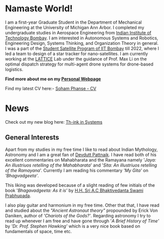 # Namaste World!

I am a first-year Graduate Student in the Department of Mechanical Engineering at the University of Michigan Ann Arbor. I completed my undergraduate studies in Aerospace Engineering from [Indian Institute of Technology Bombay](https://www.iitb.ac.in/). I am interested in Autonomous Systems and Robotics, Engineering Design, Systems Thinking, and Organization Theory in general. I was a part of the [Student Satellite Program of IIT Bombay](http://iitbssp.ml/) till 2022, where I led a team to design of a star tracker for nano-satellites. I am currently working at the [LATTICE](https://sites.google.com/umich.edu/lattice/home) Lab under the guidance of Prof. Max Li on the optimal dispatch strategy for multi-agent drone systems for drone-based logistics. 

**Find more about me on my [Personal Webpage](https://sites.google.com/iitb.ac.in/soham-phanse/home)**

Find my latest CV here:- [Soham Phanse - CV](https://github.com/sohamphanseiitb/sohamphanseiitb/blob/main/Resumes/Sem%207/Soham_Phanse_2pg_tech.pdf)

# News
Check out my new blog here: [Th-ink in Systems](https://sohamphanseiitb.github.io/th-ink-in-systems/about.html)

<!--## Academics @IIT Bombay
In my tenure at IIT Bombay I have gained exposure in some of the topics via courses like : 

### Electives
  - [SC639](https://github.com/sohamphanseiitb/coursework-iitb/tree/main/SC639) : Mathematical Structures for Control (Fall 2020)
  - [AE759](https://github.com/sohamphanseiitb/coursework-iitb/tree/main/AE759) : Systems Engineering Principles (Spring 2021)
  - DS203 : Programming for Data Science (Fall 2021)
  - AE755 : Optimization for Engineering Design (Spring 2022)
  - EE622 : Optimal Control (Spring 2022)
  - DS303 : Machine Learning (Spring 2022)
  - AE429 : Aircraft Design Project (Autumn 2022)
  - IE604 : System Dynamics Modeling and Analysis (Autumn 2022)
  - AE493 : Bachelor's thesis
    
### Core Courses

#### Autumn 2022
- AE407 : Modeling and Simulation
- AE410 : Navigation and Guidance
- HS&ES 200: Environmental Studies

#### Spring 2022
- AE305 : Flight Dynamics
- AE332 : Aircraft Design
- AE312 : Aerodynamics Laboratory
- AE316 : Propulsion Laboratory
- AE427 : Control Systems Laboratory

#### Fall 2021
- AE308 : Control Theory
- AE314 : Aircraft Structures Laboratory
- AE326 : Vibrations and Structural Dynamics
- AE330 : Aerospace Propulsion
- AE333 : Aerodynamics

#### Spring 2021
- [AE102](https://github.com/sohamphanseiitb/coursework-iitb/tree/main/AE102) : Data Analysis and Interpretation
- [AE234](https://github.com/sohamphanseiitb/coursework-iitb/tree/main/AE234) : Aircraft Propulsion
- AE236 : Gas Dynamics
- AE238 : Aerospace Structural Mechanics
- [AE240](https://github.com/sohamphanseiitb/coursework-iitb/tree/main/AE240%20Spaceflight%20Mechanics) : Spaceflight Mechanics
- AE242 : Aerospace Measurements Laboratory
- [MA214](https://github.com/sohamphanseiitb/coursework-iitb/tree/main/MA214) : Numerical Analysis

#### Fall 2020
- [AE223](https://github.com/sohamphanseiitb/coursework-iitb/tree/main/AE223) : Thermodynamics and Propulsion
- AE225 : Incompressible Fluid Mechanics
- AE227 : Solid Mechanics
- EE101 : Introduction to Electrical Engineering
- HS101 : Economics
- MA207 : Differential Equations II


### Course Projects
#### AE234 : Aircraft Propulsion
##### What PRICE Speed?
_Under guidance of [Prof. Kowsik Bodi](https://www.aero.iitb.ac.in/~kbodi/people/bodi.html), Department of Aerospace Engineering_
  - [What PRICE Speed? : A detailed review/verification of the results of the seminal paper _What PRICE Speed?_](https://github.com/sohamphanseiitb/coursework-iitb/tree/main/AE234_What_PRICE_Speed%3F)
 
#### AE240 : Spaceflight Mechanics
##### Spacecraft Trajectory Planning and Analysis for Space Shuttle STS-51-G
_Under guidance of [Prof. Ashok Joshi](https://www.aero.iitb.ac.in/~ashokj/), Department of Aerospace Engineering_
  - [Mission Analysis of Space Shuttle STS-51-G ArabSat 1B/PAM-D Upper Stage](https://github.com/sohamphanseiitb/coursework-iitb/blob/main/AE240%20Spaceflight%20Mechanics/AE240%20Project%20Report%2019D170030.pdf) : Worked on analysing Space Shuttle Mission STS-51-G, which launched 3 Geostationary satellites, ArabSat-1B of the Arab League, Telstar of the American Telecommunication Giant AT&T, and Morelos, a Mexican communication satellite. Implemented phases like launch, climb and gravity turn maneuvers by parallel staging, to simulate the Space Shuttle based Launches. Implemented Hoffmann transfers to simulate orbital phasing of ArabSat 1B from the parking orbit to the final Geostationary orbit. 
 
#### AE759 : Systems Engineering Principles
##### Systems Engineering Analysis of Autonomous Surveillance System 
_Under guidance of [Prof. Hemendra Arya](https://www.aero.iitb.ac.in/~arya/), Department of Aerospace Engineering_
   - Armed forces operating in the mountainous region near the Indo-China and Indo-Pakistan borders need to continuously patrol the borders for possible infiltration and             military activity by the enemy. This is currently executed by deploying personnel at critical locations. However, this arrangement falls short of round the clock                 surveillance and 100% coverage.  Hence, there is a need to design an automated system that can ensure near 100% coverage in the critical areas and operate all the time.
   - The project mission statement was : "To design and deploy an autonomous surveillance system for the Indian Army for operations near the Indo-China and Indo-Pakistan             Border". The project involved Systems Engineering Processes like *Business* or *Mission Analysis* Process, *Stakeholder requirements capture and analysis*, *System requirements definition, System hierarchy, Archirecture definition process, Design Definition Process, System Analysis process, Implementation process, Integration, Verification, Transition, Validation, Operation, Maintainance, Disposal etc., Aracadia, Capella implementation.
   
#### AE102 : Data Analysis and Interpretation
##### BIG Data Analysis of NASA's 5 Millenium Solar Eclipse Database
_Under guidance of [Prof. Prabhu Ramchandran](https://www.aero.iitb.ac.in/~prabhu/) and [Prof. Amuthan Ramabathiran](https://amuthan.github.io/webpage/), Department of Aerospace Engineering_
- Explored _NASA's 5 Millenium Solar Eclipse Database_ with the help of statistical tools of Distribution Fitting, Sampling Distributions, Confidence Intervals, Hypothesis Testing and Regression Analysis.   
  
#### AE223 : Thermodynamics and Propulsion
##### Scramjet Engine Analysis
_Under guidance of [Prof. Krishnendu Sinha](https://www.aero.iitb.ac.in/home/people/faculty/krish), Department of Aerospace Engineering_
- Studied about compressible fluids, total enthalpy, normal and  oblique shocks, *ram effect*, choked flows etc.
- Studied and analysed \textit{Intake}, \textit{Combustor}, and \textit{Nozzle} of a *Scramjet* Engine in the hypersonic flow regime
- Analysed and plotted relations between parameters like Thrust, Mach number, Ramp Angle of Nozzle, Area Ratio, Base Expansion Factor in Python considering Quasi 1D flow and adiabatic nozzle walls
- Analysed effect of Nozzle Geometry on thrust and *Single Ramp Expansion Nozzle* with different values of the *Base Expansion factor to calculate maximum value of thrust

## Technical Work @IIT Bombay
### [IIT Bombay Student Satellite Program ](iitbssp.ml)
#### STADS - Star Tracker-based Attitude Determination System
_Our mission is to indigenously develop a Star Tracker and demonstrate our technology primarily on CubeSats_
* Worked on Configuration Layout, 3D Modelling, and Design for the STADS Module and the Auxiliary system on *SolidWorks*.
* Worked on structural simulations on ANSYS for ensuring compatibility with launch loads.
* Working on Integration of STADS using Interface Control Documents
* Worked on Prototyping and Integration of STADS through 3D printing.
* Working on Verification Testing of STADS with Darkroom Testing Setup

### Research Assistance at Department of Energy Science and Engineering
#### A System Dynamics based Approach for Modelling Energy Usage
_Under guidance of [Prof. Rangan Banerjee](https://www.ese.iitb.ac.in/~rb/#!/home), Department of Energy Science and Engineering, IIT Bombay_
* Worked on a Research Project titled "*A System Dynamics approach for Modelling Energy Usage*". The objective was to construct a systems theory-based methodology to analyse energy usage in both static and dynamic domains. *Interface Control Document*-based structures, *Process Flow Diagrams* and *Stock and Flow Diagrams* were used to depict the Static Energy Balance of selected Industries in the year 2017. *Causal Loop Diagrams*, *Time series Graphs* were utilised to depict the Dynamic Modelling of Energy Usage. An example of Population Dynamics of IIT Bombay Campus and Energy Usage derived from that was presented. It was conceived with discrete-time equations and some assumptions
* Awarded [**Undergraduate Research Award 01**](https://www.iitb.ac.in/newacadhome/urop.jsp) for developing the framework

### Design Optimization with [FEniCS](https://fenicsproject.org/)
_Under guidance of [Prof. Amuthan Ramabathiran](https://amuthan.github.io/webpage/), Department of Aerospace Engineering, IIT Bombay_
* Implemented numerical techniques like Finite Difference Method, Backward and Forward Euler Methods in Python, and FEM (Galerkin Approximation) for ODE in Python
* Implemented numerical solutions of PDEs governing deflection of membrane with point load, 2D linear elastic analysis of a cantilever beam, time-dependent heat equations with the Finite Element Method in FEniCS
* Explored Calculus of Variations, Functional Optimization with Euler-Lagrange equations and applied it to Shape and Topology Optimisation problems like compliance minimisation of a cantilever beam
<!---* Working on a learning project titled "*Topology Optimization and Finite Element Methods in FEniCS*". It involves simulating PDEs on a FEM solver based on Python. It also involves shape and topology optimization problems. Check the work [here](https://github.com/sohamphanseiitb/Topology-Optimization-of-Hierarchial-Structures)--->

## General Interests
Apart from my studies in my free time I like to read about Indian Mythology, Astronomy and I am a great fan of [Devdutt Pattnaik](https://devdutt.com/). I have read both of his excellent commentaries on Mahabharata and the Ramayana namely '_Jaya: An illustriuos retelling of the Mahabharata_' and '_Sita: An illustriuos retelling of the Ramayana_'. Currently I am reading his commentary _'My Gita'_ on _'Bhagvadgeeta'_. 

This liking was developed because of a slight reading of few initials of the book '_Bhagavadgeeta: As it is'_ by [H.H. Sri A.C Bhaktivedanta Swami Prabhupada](https://en.wikipedia.org/wiki/A._C._Bhaktivedanta_Swami_Prabhupada).

I also play guitar and harmonium in my free time. Other that that, I have read and studied about the _"Ancient Astronaut theory"_ propounded by Erick Von Daniken, author of _'Chariots of the Gods?'_. Regarding astronomy I try to read up whenever I am free and have gone through '_A Brief History of Time'_ by _'Dr. Prof. Stephen Hawking'_ which is a very nice book based on fundamentals of space, time etc. 
<!---
sohamphanseiitb/sohamphanseiitb is a ✨ special ✨ repository because its `README.md` (this file) appears on your GitHub profile.
You can click the Preview link to take a look at your changes.
--->
